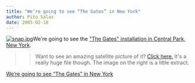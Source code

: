 ```yaml
---
title: "We’re going to see “The Gates” in New York"
author: Pito Salas
date: 2005-02-18
---
```


[![snap.jpg](https://i0.wp.com/s3.media.squarespace.com/production/1075723/12829350/weblogs/gates/snap.jpg?resize=150%2C103)](<https://i0.wp.com/www.spaceimaging.com/gallery/spacepics/central_park_12Feb05.jpg>)We're
going to see the ["The Gates" installation in Central Park, New
York](<http://www.christojeanneclaude.net/tg.html>).

>>

>> Want to see an amazing satellite picture of it? [Click
here.](<http://www.spaceimaging.com/gallery/spacepics/central_park_12Feb05.jpg>)
It's a really huge file though. The image on the right is a little extract.


[We’re going to see “The Gates” in New York](None)
